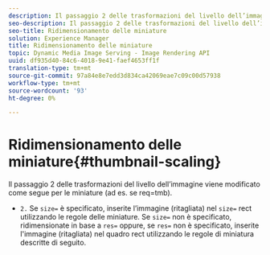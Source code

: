 ```yaml
---
description: Il passaggio 2 delle trasformazioni del livello dell’immagine viene modificato come segue per le miniature (ad es. se req=tmb).
seo-description: Il passaggio 2 delle trasformazioni del livello dell’immagine viene modificato come segue per le miniature (ad es. se req=tmb).
seo-title: Ridimensionamento delle miniature
solution: Experience Manager
title: Ridimensionamento delle miniature
topic: Dynamic Media Image Serving - Image Rendering API
uuid: df935d40-84c6-4018-9e41-faef4653ff1f
translation-type: tm+mt
source-git-commit: 97a84e8e7edd3d834ca42069eae7c09c00d57938
workflow-type: tm+mt
source-wordcount: '93'
ht-degree: 0%

---
```



# Ridimensionamento delle miniature{#thumbnail-scaling}

Il passaggio 2 delle trasformazioni del livello dell’immagine viene modificato come segue per le miniature (ad es. se req=tmb).

* `2.` Se  `size=` è specificato, inserite l’immagine (ritagliata) nel  `size=` rect utilizzando le regole delle miniature. Se `size=` non è specificato, ridimensionate in base a `res=` oppure, se `res=` non è specificato, inserite l&#39;immagine (ritagliata) nel quadro rect utilizzando le regole di miniatura descritte di seguito.

